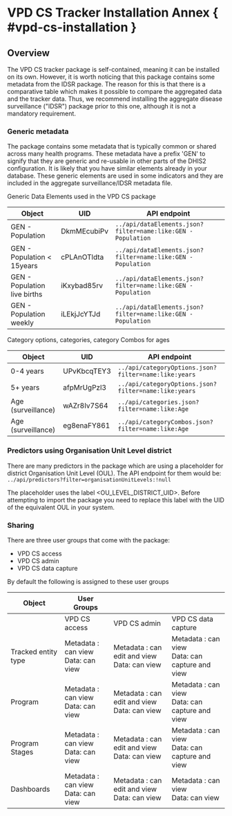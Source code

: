 # VPD CS Tracker Installation Annex { #vpd-cs-installation }

## Overview

The VPD CS tracker package is self-contained, meaning it can be installed on its own. However, it is worth noticing that this package contains some metadata from the IDSR package. The reason for this is that there is a comparative table which makes it possible to compare the aggregated data and the tracker data. Thus, we recommend installing the aggregate disease surveillance ("IDSR") package prior to this one, although it is not a mandatory requirement.

### Generic metadata

The package contains some metadata that is typically common or shared across many health programs. These metadata have a prefix 'GEN' to signify that they are generic and re-usable in other parts of the DHIS2 configuration. It is likely that you have similar elements already in your database. These generic elements are used in some indicators and they are included in the aggregate surveillance/IDSR metadata file. 

Generic Data Elements used in the VPD CS package

| Object                       | UID         | API endpoint                                                 |
|------------------------------|-------------|--------------------------------------------------------------|
| GEN - Population             | DkmMEcubiPv | `../api/dataElements.json?filter=name:like:GEN - Population` |
| GEN - Population < 15years   | cPLAnOTldta | `../api/dataElements.json?filter=name:like:GEN - Population` |
| GEN - Population live births | iKxybad85rv | `../api/dataElements.json?filter=name:like:GEN - Population` |
| GEN - Population weekly      | iLEkjJcYTJd | `../api/dataElements.json?filter=name:like:GEN - Population` |

Category options, categories, category Combos for ages

| Object             | UID         | API endpoint                                         |
|--------------------|-------------|------------------------------------------------------|
| 0-4 years          | UPvKbcqTEY3 | `../api/categoryOptions.json?filter=name:like:years` |
| 5+ years           | afpMrUgPzl3 | `../api/categoryOptions.json?filter=name:like:years` |
| Age (surveillance) | wAZr8Iv7S64 | `../api/categories.json?filter=name:like:Age`        |
| Age (surveillance) | eg8enaFY861 | `../api/categoryCombos.json?filter=name:like:Age`    |

### Predictors using Organisation Unit Level district

There are many predictors in the package which are using a placeholder for district Organisation Unit Level (OUL). The API endpoint for them would be: `../api/predictors?filter=organisationUnitLevels:!null`

The placeholder uses the label <OU_LEVEL_DISTRICT_UID>. Before attempting to import the package you need to replace this label with the UID of the equivalent OUL in your system.

### Sharing

There are three user groups that come with the package:

* VPD CS access
* VPD CS admin
* VPD CS data capture

By default the following is assigned to these user groups

| Object              | User Groups                        |                                             |                                                |
|---------------------|------------------------------------|---------------------------------------------|------------------------------------------------|
|                     | VPD CS access                         | VPD CS admin                                   | VPD CS data capture                               |
| Tracked entity type | Metadata : can view <br> Data: can view | Metadata : can edit and view <br> Data: can view | Metadata : can view <br> Data: can capture and view |
| Program             | Metadata : can view <br> Data: can view | Metadata : can edit and view <br> Data: can view | Metadata : can view <br> Data: can capture and view |
| Program Stages      | Metadata : can view <br> Data: can view | Metadata : can edit and view <br> Data: can view | Metadata : can view <br> Data: can capture and view |
| Dashboards          | Metadata : can view <br> Data: can view | Metadata : can edit and view <br> Data: can view | Metadata : can view <br> Data: can view             |
